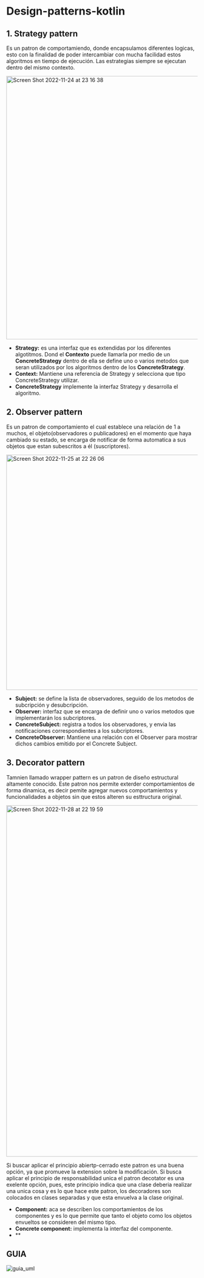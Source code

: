 # Design-patterns-kotlin


## 1. Strategy pattern
Es un patron de comportamiendo, donde encapsulamos diferentes logicas, esto con la finalidad de poder intercambiar con mucha facilidad estos algoritmos en tiempo de ejecución. Las estrategias siempre se ejecutan dentro del mismo contexto.

<img width="694" alt="Screen Shot 2022-11-24 at 23 16 38" src="https://user-images.githubusercontent.com/16981896/203886974-3f4e40cc-74d9-432f-8f65-5f4d77d8daaf.png">

- **Strategy:**  es una interfaz que es extendidas por los diferentes algotitmos. Dond el **Contexto** puede llamarla por medio de un **ConcreteStrategy** dentro de ella se define uno o varios metodos que seran utilizados por los algoritmos dentro de los **ConcreteStrategy**.
- **Context:**  Mantiene una referencia de Strategy y selecciona que tipo ConcreteStrategy utilizar.
- **ConcreteStrategy**  implemente la interfaz Strategy y desarrolla el algoritmo.

## 2. Observer pattern

Es un patron de comportamiento el cual establece una relación de 1 a muchos, el objeto(observadores o publicadores) en el momento que haya cambiado su estado, se encarga de notificar de forma automatica a sus objetos que estan subescritos a él (suscriptores).

<img width="620" alt="Screen Shot 2022-11-25 at 22 26 06" src="https://user-images.githubusercontent.com/16981896/204067296-8b8fcdd8-9e90-4e77-895a-6e7cd81ce5f5.png">

- **Subject:** se define la lista de observadores, seguido de los metodos de subcripción y desubcripción.
- **Observer:** interfaz que se encarga de definir uno o varios metodos que implementarán los subcriptores.
- **ConcreteSubject:** registra a todos los observadores, y envia las notificaciones correspondientes a los subcriptores.
- **ConcreteObserver:** Mantiene una relación con el Observer para mostrar dichos cambios emitido por el Concrete Subject.

## 3. Decorator pattern
Tamnien llamado wrapper pattern es un patron de diseño estructural altamente conocido. Este patron nos permite exterder comportamientos de forma dinamica, es decir pemite agregar nuevos comportamientos y funcionalidades a objetos sin que estos alteren su esttructura original.

<img width="926" alt="Screen Shot 2022-11-28 at 22 19 59" src="https://user-images.githubusercontent.com/16981896/204414934-9a5f3dfd-c735-4e69-b3bc-7e2fc64e2a56.png">

Si buscar aplicar el principio abiertp-cerrado este patron es una buena opción, ya que promueve la extension sobre la modificación.
Si busca aplicar el principio de responsabilidad unica el patron decotator es una exelente opción, pues, este principio indica que una clase deberia realizar una unica cosa y es lo que hace este patron, los decoradores son colocados en clases separadas y que esta envuelva a la clase original.
- **Component:** aca se describen los comportamientos de los componentes y es lo que permite que tanto el objeto como los objetos envueltos se consideren del mismo tipo.
- **Concrete component:** implementa la interfaz del componente.
- **

## GUIA
![guia_uml](https://user-images.githubusercontent.com/16981896/204416505-99a97310-5096-4677-8fe5-cfeb7815d002.png)


